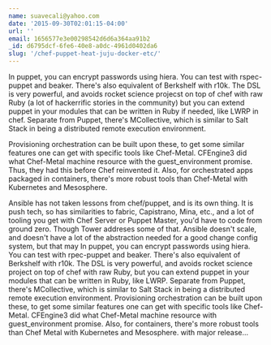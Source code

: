 ```yaml
---
name: suavecali@yahoo.com
date: '2015-09-30T02:01:15-04:00'
url: ''
email: 1656577e3e00298542d6d6a364aa91b2
_id: d6795dcf-6fe6-40e8-a0dc-4961d0402da6
slug: '/chef-puppet-heat-juju-docker-etc/'
---
```


In puppet, you can encrypt passwords using hiera. You can test with
rspec-puppet and beaker. There's also equivalent of Berkshelf with r10k. The
DSL is very powerful, and avoids rocket science projecst on top of chef with
raw Ruby (a lot of hackerrific stories in the community) but you can extend
puppet in your modules that can be written in Ruby if needed, like LWRP in
chef. Separate from Puppet, there's MCollective, which is similar to Salt
Stack in being a distributed remote execution environment.

Provisioning orchestration can be built upon these, to get some similar
features one can get with specific tools like Chef-Metal. CFEngine3 did what
Chef-Metal machine resource with the guest_environment promise. Thus, they had
this before Chef reinvented it. Also, for orchestrated apps packaged in
containers, there's more robust tools than Chef-Metal with Kubernetes and
Mesosphere.

Ansible has not taken lessons from chef/puppet, and is its own thing. It is
push tech, so has similarities to fabric, Capistrano, Mina, etc., and a lot of
tooling you get with Chef Server or Puppet Master, you'd have to code from
ground zero. Though Tower addreses some of that. Ansible doesn't scale, and
doesn't have a lot of the abstraction needed for a good change config system,
but that may In puppet, you can encrypt passwords using hiera. You can test
with rpec-puppet and beaker. There's also equivalent of Berkshelf with r10k.
The DSL is very powerful, and avoids rocket science project on top of chef
with raw Ruby, but you can extend puppet in your modules that can be written
in Ruby, like LWRP. Separate from Puppet, there's MCollective, which is
similar to Salt Stack in being a distributed remote execution environment.
Provisioning orchestration can be built upon these, to get some similar
features one can get with specific tools like Chef-Metal. CFEngine3 did what
Chef-Metal machine resource with guest_environment promise. Also, for
containers, there's more robust tools than Chef Metal with Kubernetes and
Mesosphere. with major release...
